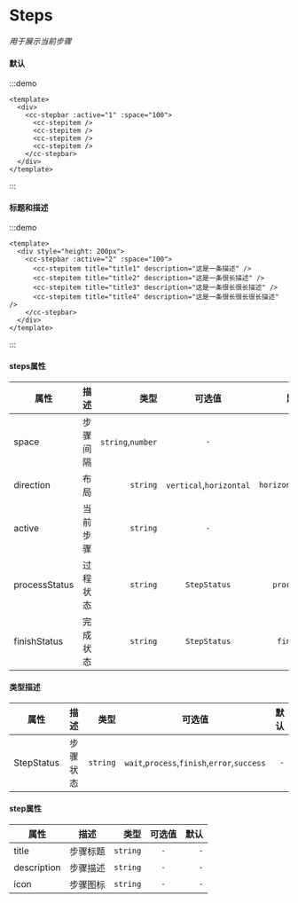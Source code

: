# Steps
*用于展示当前步骤*
#### 默认
:::demo
```vue
<template>
  <div>
    <cc-stepbar :active="1" :space="100">
      <cc-stepitem />
      <cc-stepitem />
      <cc-stepitem />
      <cc-stepitem />
    </cc-stepbar>
  </div>
</template>
```
:::

#### 标题和描述
:::demo
```vue
<template>
  <div style="height: 200px">
    <cc-stepbar :active="2" :space="100">
      <cc-stepitem title="title1" description="这是一条描述" />
      <cc-stepitem title="title2" description="这是一条很长描述" />
      <cc-stepitem title="title3" description="这是一条很长很长描述" />
      <cc-stepitem title="title4" description="这是一条很长很长很长描述" />
    </cc-stepbar>
  </div>
</template>
```
:::

#### steps属性
| 属性 | 描述 | 类型 | 可选值 | 默认 |
| ------------- |:-------------:| -----:|:-------------:| -----:|
| space  | 步骤间隔 | `string`,`number` | `-` | `-` |
| direction | 布局 | `string` | `vertical`,`horizontal` | `horizontal` |
| active | 当前步骤 | `string` | `-` | `-` |
| processStatus | 过程状态 | `string` | `StepStatus` | `process` |
| finishStatus | 完成状态 | `string` | `StepStatus` | `finish` |

#### 类型描述
| 属性 | 描述 | 类型 | 可选值 | 默认 |
| ------------- |:-------------:| -----:|:-------------:| -----:|
| StepStatus | 步骤状态 | `string` | `wait`,`process`,`finish`,`error`,`success` | `-`  |

#### step属性
| 属性 | 描述 | 类型 | 可选值 | 默认 |
| ------------- |:-------------:| -----:|:-------------:| -----:|
| title | 步骤标题 | `string` | `-` | `-`  |
| description  | 步骤描述 | `string` | `-` | `-` |
| icon | 步骤图标 | `string` | `-` | `-` |
